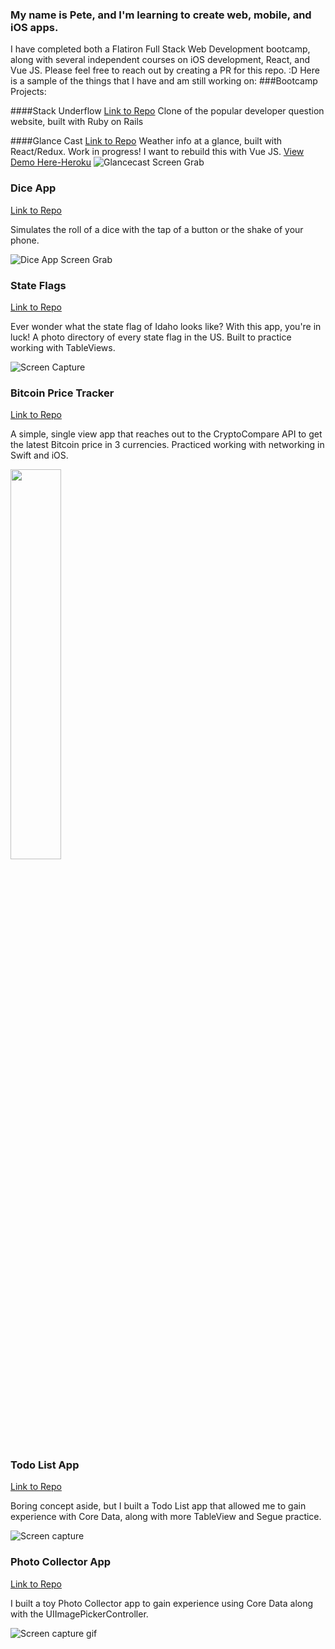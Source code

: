 ### My name is Pete, and I'm learning to create web, mobile, and iOS apps.
I have completed both a Flatiron Full Stack Web Development bootcamp, along with several independent courses on iOS development, React, and Vue JS.    Please feel free to reach out by creating a PR for this repo.  :D  Here is a sample of the things that I have and am still working on:
###Bootcamp Projects:

####Stack Underflow
[Link to Repo](https://github.com/pmkreppein/stack-underflow)
Clone of the popular developer question website, built with Ruby on Rails

####Glance Cast
[Link to Repo](https://github.com/pmkreppein/glance-cast-react)
Weather info at a glance, built with React/Redux.  Work in progress! I want to rebuild this with Vue JS. [View Demo Here-Heroku](https://glance-cast-react.herokuapp.com/)
![Glancecast Screen Grab](https://imgur.com/a/8nMcAXk)


### Dice App
[Link to Repo](https://github.com/pmkreppein/Dicee-App)

Simulates the roll of a dice with the tap of a button or the shake of your phone.


![Dice App Screen Grab](https://media.giphy.com/media/7zAiuLPXi7Gw0sorie/giphy.gif)


### State Flags
[Link to Repo](https://github.com/pmkreppein/State-Flags)

Ever wonder what the state flag of Idaho looks like?  With this app, you're in luck!  A photo directory of every state flag in the US.  Built to practice working with TableViews.

![Screen Capture](https://media.giphy.com/media/5pWMNkygd4c0VspPPL/giphy.gif)


### Bitcoin Price Tracker 
[Link to Repo](https://github.com/pmkreppein/bitcoin-tracker)

A simple, single view app that reaches out to the CryptoCompare API to get the latest Bitcoin price in 3 currencies.  Practiced working with networking in Swift and iOS.

<img src="https://i.imgur.com/qixn0LD.png" width="40%">


### Todo List App
[Link to Repo](https://github.com/pmkreppein/todo-list-ios-core-data)

Boring concept aside, but I built a Todo List app that allowed me to gain experience with Core Data, along with more TableView and Segue practice.


![Screen capture](https://media.giphy.com/media/NlGCvWQw5C6KZwzizm/giphy.gif)

### Photo Collector App

[Link to Repo](https://github.com/pmkreppein/photo-collector)


I built a toy Photo Collector app to gain experience using Core Data along with the UIImagePickerController.


![Screen capture gif](https://media.giphy.com/media/9S3G0NXv2EKNu7r1mC/giphy.gif)
